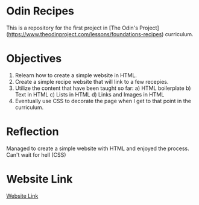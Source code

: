 # Odin Recipes

This is a repository for the first project in [The Odin's Project] (https://www.theodinproject.com/lessons/foundations-recipes) curriculum.

# Objectives

1. Relearn how to create a simple website in HTML.
2. Create a simple recipe website that will link to a few recepies.
3. Utilize the content that have been taught so far:
    a) HTML boilerplate
    b) Text in HTML
    c) Lists in HTML
    d) Links and Images in HTML
4. Eventually use CSS to decorate the page when I get to that point in the curriculum.

# Reflection

Managed to create a simple website with HTML and enjoyed the process. Can't wait for hell (CSS)

# Website Link

[Website Link](https://github.com/Seren1tye/odin-recipes.git)